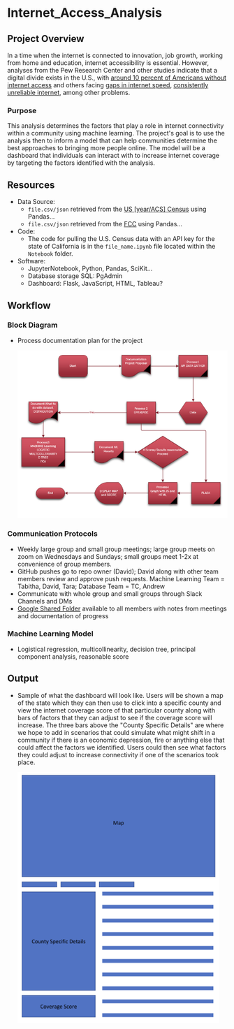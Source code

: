 # Internet_Access_Analysis

## Project Overview

In a time when the internet is connected to innovation, job growth, working from home and education, internet accessibility is essential. 
However, analyses from the Pew Research Center and other studies indicate that a digital divide exists in the U.S., with [around 10 percent of Americans without internet access](https://www.pewresearch.org/fact-tank/2019/04/22/some-americans-dont-use-the-internet-who-are-they/) and others facing [gaps in internet speed](https://www.pcmag.com/news/these-us-rural-areas-have-the-highest-and-lowest-internet-speeds), [consistently unreliable internet](https://thenevadaindependent.com/article/in-rural-nevada-bridging-the-education-digital-divide-largely-means-improving-internet-access), among other problems.

### Purpose

This analysis determines the factors that play a role in internet connectivity within a community using machine learning.
The project's goal is to use the analysis then to inform a model that can help communities determine the best approaches to bringing more people online.
The model will be a dashboard that individuals can interact with to increase internet coverage by targeting the factors identified with the analysis.


## Resources
- Data Source:
  - `file.csv/json` retrieved from the [US [year/ACS] Census](https://www.census.gov/quickfacts/NV) using Pandas...
  - `file.csv/json` retrieved from the [FCC](https://www.census.gov/quickfacts/NV) using Pandas...
- Code: 
  - The code for pulling the U.S. Census data with an API key for the state of California is in the `file_name.ipynb` file located within the `Notebook` folder.
- Software:
  - JupyterNotebook, Python, Pandas, SciKit...
  - Database storage SQL: PgAdmin
  - Dashboard: Flask, JavaScript, HTML, Tableau?
## Workflow

### Block Diagram
- Process documentation plan for the project


  ![process documentation plan](Static/Images/Final_Project_Process.png)
### Communication Protocols
- Weekly large group and small group meetings; large group meets on zoom on Wednesdays and Sundays; small groups meet 1-2x at convenience of group members.
- GitHub pushes go to repo owner (David); David along with other team members review and approve push requests. 
  Machine Learning Team = Tabitha, David, Tara; Database Team = TC, Andrew
- Communicate with whole group and small groups through Slack Channels and DMs
- [Google Shared Folder](https://drive.google.com/drive/folders/1iTgYdopYC7-NkrwVKEIwUNZN5K2RShPh?usp=sharing) available to all members with notes from meetings and documentation of progress 

### Machine Learning Model
- Logistical regression, multicollinearity, decision tree, principal component analysis, reasonable score

## Output
- Sample of what the dashboard will look like.
  Users will be shown a map of the state which they can then use to click into a specific county and view the internet coverage score of that particular county along with bars of factors that they can adjust to see if the coverage score will increase.
  The three bars above the "County Specific Details" are where we hope to add in scenarios that could simulate what might shift in a community if there is an economic depression, fire or anything else that could affect the factors we identified.
  Users could then see what factors they could adjust to increase connectivity if one of the scenarios took place.
  
  ![Dashboard Sample](Static/Images/DashboardSample.PNG)